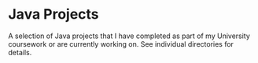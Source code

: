 # Java Projects
A selection of Java projects that I have completed as part of my University coursework or are currently working on. See individual directories for details.
